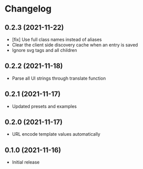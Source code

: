 # Changelog

## 0.2.3 (2021-11-22)

- [fix] Use full class names instead of aliases
- Clear the client side discovery cache when an entry is saved
- Ignore svg tags and all children

## 0.2.2 (2021-11-18)

- Parse all UI strings through translate function

## 0.2.1 (2021-11-17)

- Updated presets and examples

## 0.2.0 (2021-11-17)

- URL encode template values automatically

## 0.1.0 (2021-11-16)

- Initial release
